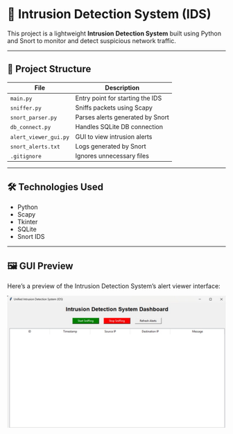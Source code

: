 # 🚨 Intrusion Detection System (IDS)

This project is a lightweight **Intrusion Detection System** built using Python and Snort to monitor and detect suspicious network traffic.

---

## 📂 Project Structure

| File                  | Description                            |
|-----------------------|----------------------------------------|
| `main.py`             | Entry point for starting the IDS       |
| `sniffer.py`          | Sniffs packets using Scapy             |
| `snort_parser.py`     | Parses alerts generated by Snort       |
| `db_connect.py`       | Handles SQLite DB connection           |
| `alert_viewer_gui.py` | GUI to view intrusion alerts           |
| `snort_alerts.txt`    | Logs generated by Snort                |
| `.gitignore`          | Ignores unnecessary files              |

---

## 🛠️ Technologies Used

- Python
- Scapy
- Tkinter
- SQLite
- Snort IDS


---

## 🖼️ GUI Preview

Here’s a preview of the Intrusion Detection System’s alert viewer interface:

![GUI Screenshot](gui_screenshot.jpg)
